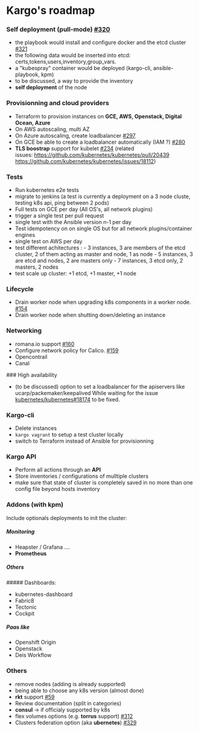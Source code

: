 Kargo's roadmap
=================

### Self deployment (pull-mode) [#320](https://github.com/kubespray/kargo/issues/320)
- the playbook would install and configure docker and the etcd cluster [#321](https://github.com/kubespray/kargo/issues/321)
- the following data would be inserted into etcd: certs,tokens,users,inventory,group_vars.
- a "kubespray" container would be deployed (kargo-cli, ansible-playbook, kpm)
- to be discussed, a way to provide the inventory
- **self deployment** of the node

### Provisionning and cloud providers
- Terraform to provision instances on **GCE, AWS, Openstack, Digital Ocean, Azure**
- On AWS autoscaling, multi AZ
- On Azure autoscaling, create loadbalancer [#297](https://github.com/kubespray/kargo/issues/297)
- On GCE be able to create a loadbalancer automatically (IAM ?) [#280](https://github.com/kubespray/kargo/issues/280)
- **TLS boostrap** support for kubelet [#234](https://github.com/kubespray/kargo/issues/234)
  (related issues: https://github.com/kubernetes/kubernetes/pull/20439 <br>
   https://github.com/kubernetes/kubernetes/issues/18112)

### Tests
- Run kubernetes e2e tests
- migrate to jenkins
(a test is currently a deployment on a 3 node cluste, testing k8s api, ping between 2 pods)
- Full tests on GCE per day (All OS's, all network plugins)
- trigger a single test per pull request
- single test with the Ansible version n-1 per day
- Test idempotency on on single OS but for all network plugins/container engines
- single test on AWS per day
- test different achitectures : 
           - 3 instances, 3 are members of the etcd cluster, 2 of them acting as master and node, 1 as node
           - 5 instances, 3 are etcd and nodes, 2 are masters only
           - 7 instances, 3 etcd only, 2 masters, 2 nodes
- test scale up cluster:  +1 etcd, +1 master, +1 node

### Lifecycle
- Drain worker node when upgrading k8s components in a worker node. [#154](https://github.com/kubespray/kargo/issues/154)
- Drain worker node when shutting down/deleting an instance

### Networking
- romana.io support [#160](https://github.com/kubespray/kargo/issues/160)
- Configure network policy for Calico. [#159](https://github.com/kubespray/kargo/issues/159)
- Opencontrail
- Canal

### High availability
- (to be discussed) option to set a loadbalancer for the apiservers like ucarp/packemaker/keepalived
While waiting for the issue [kubernetes/kubernetes#18174](https://github.com/kubernetes/kubernetes/issues/18174) to be fixed.

### Kargo-cli
- Delete instances
- `kargo vagrant` to setup a test cluster locally
- switch to Terraform instead of Ansible for provisionning

### Kargo API
- Perform all actions through an **API**
- Store inventories / configurations of mulltiple clusters
- make sure that state of cluster is completely saved in no more than one config file beyond hosts inventory 

### Addons (with kpm)
Include optionals deployments to init the cluster:
##### Monitoring
- Heapster / Grafana ....
- **Prometheus**

##### Others
 
##### Dashboards:
 - kubernetes-dashboard
 - Fabric8
 - Tectonic
 - Cockpit

##### Paas like
 - Openshift Origin
 - Openstack
 - Deis Workflow

### Others
- remove nodes  (adding is already supported)
- being able to choose any k8s version (almost done)
- **rkt** support [#59](https://github.com/kubespray/kargo/issues/59)
- Review documentation (split in categories)
- **consul** -> if officialy supported by k8s
- flex volumes options (e.g. **torrus** support) [#312](https://github.com/kubespray/kargo/issues/312)
- Clusters federation option (aka **ubernetes**) [#329](https://github.com/kubespray/kargo/issues/329)
